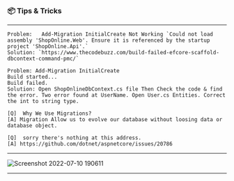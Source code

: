 ###  📦 Tips & Tricks
---
```
Problem:   Add-Migration InitialCreate Not Working `Could not load assembly 'ShopOnline.Web'. Ensure it is referenced by the startup project 'ShopOnline.Api'.`
Solution: `https://www.thecodebuzz.com/build-failed-efcore-scaffold-dbcontext-command-pmc/`
```
```
Problem: Add-Migration InitialCreate
Build started...
Build failed.
Solution: Open ShopOnlineDbContext.cs file Then Check the code & find the error. Two error found at UserName. Open User.cs Entities. Correct the int to string type.
```
```
[Q]  Why We Use Migrations?
[A] Migration Allow us to evolve our database without loosing data or database object.
```
```
[Q]  sorry there's nothing at this address.
[A] https://github.com/dotnet/aspnetcore/issues/20786
```

---
![Screenshot 2022-07-10 190611](https://user-images.githubusercontent.com/8848622/178177501-af2b962b-62b2-4683-bfc2-15fe1c82b1b3.png)

---
